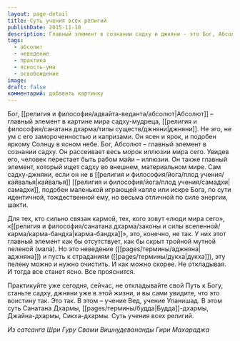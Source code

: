 ```yaml
---
layout: page-detail
title: Суть учения всех религий
publishDate: 2015-11-10
description: Главный элемент в сознании садху и джняни - это Бог, Абсолют, рассеивающий иллюзию и страдания. Для людей, связанных кармой, этот элемент скрыт неведением, но пелену можно очистить через практику. Не откладывайте путь к Богу - начните уже сейчас, чтобы обрести ясность, свободу и реализовать суть всех великих учений.
tags:
  - абсолют
  - неведение
  - практика
  - ясность-ума
  - освобождение
image: 
draft: false
комментарий: добавить картинку
---
```

Бог, [[религия и философия/адвайта-веданта/абсолют|Абсолют]] – главный элемент в картине мира садху-мудреца, [[религия и философия/санатана дхарма/типы существ/джняни|джняни]]. Не эго, не ум с его замороченностью и капризами. Он ясен и ярок, и подобен яркому Солнцу в ясном небе. Бог, Абсолют – главный элемент в сознании садху. Он рассеивает весь морок иллюзии мира сего. Увидев его, человек перестает быть рабом майи – иллюзии. Он также главный элемент, который ищет садху во внешнем, материальном мире. Сам садху-джняни, если он не в [[религия и философия/йога/плод учения/кайвалья|кайвалья]] [[религия и философия/йога/плод учения/самадхи|самадхи]], подобен маленькой играющей капле или искре Бога, по сути идентичной, тождественной ему, но весьма отличной по силе энергии, шакти.

Для тех, кто сильно связан кармой, тех, кого зовут «люди мира сего», «[[религия и философия/санатана дхарма/законы и силы вселенной/карма/карма-бандха|карма-бандха]]», это, конечно, не так. У них этот главный элемент как бы отсутствует, как бы скрыт тройной мутной пеленой (мала). Но это неведение ([[pages/термины/аджняна|аджняна]]) и пусть к страданиям ([[pages/термины/дукха|дукха]]), эту пелену можно и нужно очистить. И как можно скорее. Не откладывая. И тогда все станет ясно. Все прояснится.

Практикуйте уже сегодня, сейчас, не откладывайте свой Путь к Богу, станьте садху, джняни уже в этой жизни, и вы сами увидите, что это воистину так. Это так. В этом – учение Вед, учение Упанишад. В этом суть Санатана Дхармы, [[pages/термины/будда|Будда]]-дхармы, Джайна-дхармы, Сикха-дхармы. Суть учения всех религий.

*Из сатсанга Шри Гуру Свами Вишнудевананды Гири Махараджа*